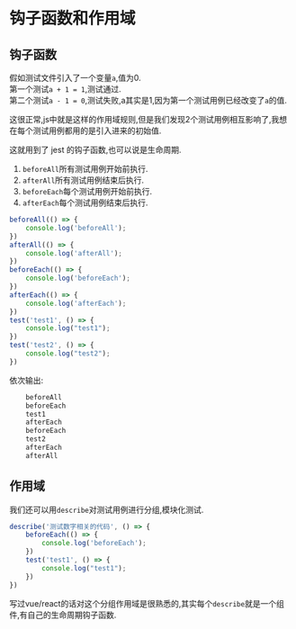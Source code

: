 
# 钩子函数和作用域

## 钩子函数
假如测试文件引入了一个变量`a`,值为0.  
第一个测试`a + 1 = 1`,测试通过.  
第二个测试`a - 1 = 0`,测试失败,a其实是1,因为第一个测试用例已经改变了`a`的值.

这很正常,js中就是这样的作用域规则,但是我们发现2个测试用例相互影响了,我想在每个测试用例都用的是引入进来的初始值.

这就用到了 jest 的钩子函数,也可以说是生命周期. 

1. `beforeAll`所有测试用例开始前执行.
2. `afterAll`所有测试用例结束后执行.
3. `beforeEach`每个测试用例开始前执行.
4. `afterEach`每个测试用例结束后执行.

```js
beforeAll(() => {
    console.log('beforeAll');
})
afterAll(() => {
    console.log('afterAll');
})
beforeEach(() => {
    console.log('beforeEach');
})
afterEach(() => {
    console.log('afterEach');
})
test('test1', () => {
    console.log("test1");
})
test('test2', () => {
    console.log("test2");
})
```
依次输出:
```sh
    beforeAll
    beforeEach
    test1
    afterEach
    beforeEach
    test2
    afterEach
    afterAll
```

## 作用域

我们还可以用`describe`对测试用例进行分组,模块化测试.
```js
describe('测试数字相关的代码', () => {
    beforeEach(() => {
        console.log('beforeEach');
    })
    test('test1', () => {
        console.log("test1");
    })
})
```

写过vue/react的话对这个分组作用域是很熟悉的,其实每个`describe`就是一个组件,有自己的生命周期钩子函数.